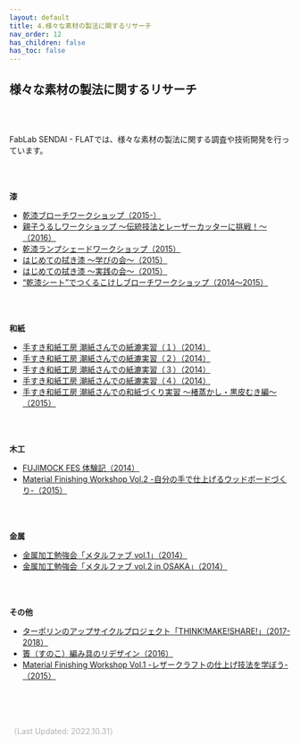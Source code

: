 ```yaml
---
layout: default
title: 4.様々な素材の製法に関するリサーチ
nav_order: 12
has_children: false
has_toc: false
---
```


## 様々な素材の製法に関するリサーチ
<br><br>

FabLab SENDAI - FLATでは、様々な素材の製法に関する調査や技術開発を行っています。<br>

<br>
<br>

**漆**
* <a href="https://kanshitsu-brooch.tumblr.com/" target="_blank" rel="noopener noreferrer">乾漆ブローチワークショップ（2015-）</a>
* <a href="https://fablabsendai-flat.com/2016/02/05/myu_urushiws_2016/" target="_blank" rel="noopener noreferrer">親子うるしワークショップ 〜伝統技法とレーザーカッターに挑戦！〜（2016）</a>
* <a href="https://fablabsendai-flat.com/2015/12/23/kanshitsu_lampshade1223/" target="_blank" rel="noopener noreferrer">乾漆ランプシェードワークショップ（2015）</a>
* <a href="https://fablabsendai-flat.com/2015/03/12/fukiurushi_150307/" target="_blank" rel="noopener noreferrer">はじめての拭き漆 〜学びの会〜（2015）</a>
* <a href="https://fablabsendai-flat.com/2015/04/03/fukiurushi_150321/" target="_blank" rel="noopener noreferrer">はじめての拭き漆 〜実践の会〜（2015）</a>
* <a href="https://fablabsendai-flat.com/2015/03/28/kokeshi_150321/" target="_blank" rel="noopener noreferrer">“乾漆シート”でつくるこけしブローチワークショップ（2014〜2015）</a>

<br>
<br>

**和紙**
* <a href="https://fablabsendai-flat.com/2014/12/15/ushiogami_14121112/" target="_blank" rel="noopener noreferrer">手すき和紙工房 潮紙さんでの紙漉実習（１）（2014）</a>
* <a href="https://fablabsendai-flat.com/2014/12/19/ushiogami_14121112_2/" target="_blank" rel="noopener noreferrer">手すき和紙工房 潮紙さんでの紙漉実習（２）（2014）</a>
* <a href="https://fablabsendai-flat.com/2014/12/27/ushiogami_14121112_3/" target="_blank" rel="noopener noreferrer">手すき和紙工房 潮紙さんでの紙漉実習（３）（2014）</a>
* <a href="https://fablabsendai-flat.com/2014/12/28/ushiogami_14121112_4/" target="_blank" rel="noopener noreferrer">手すき和紙工房 潮紙さんでの紙漉実習（４）（2014）</a>
* <a href="https://fablabsendai-flat.com/2015/01/19/ushiogami_14121112_5/" target="_blank" rel="noopener noreferrer">手すき和紙工房 潮紙さんでの和紙づくり実習 〜楮蒸かし・黒皮むき編〜（2015）</a>

<br>
<br>

**木工**
* <a href="https://fablabsendai-flat.com/2014/12/09/fujimock-fes2014/" target="_blank" rel="noopener noreferrer">FUJIMOCK FES 体験記（2014）</a>
* <a href="https://fablabsendai-flat.com/2015/06/15/mfw_20150614/" target="_blank" rel="noopener noreferrer">Material Finishing Workshop Vol.2 -自分の手で仕上げるウッドボードづくり-（2015）</a>

<br>
<br>

**金属**
* <a href="https://fablabsendai-flat.com/2014/12/22/metalfab/" target="_blank" rel="noopener noreferrer">金属加工勉強会「メタルファブ vol.1」（2014）</a>
* <a href="https://fablabsendai-flat.com/2015/03/15/metalfab2/" target="_blank" rel="noopener noreferrer">金属加工勉強会「メタルファブ vol.2 in OSAKA」（2014）</a>
<br>
<br>

**その他**
* <a href="https://sendai-c3.jp/article/think-make-share/" target="_blank" rel="noopener noreferrer">ターポリンのアップサイクルプロジェクト「THINK!MAKE!SHARE!」（2017-2018）</a>
* <a href="https://fabble.cc/fablabsendai/crdpj-01" target="_blank" rel="noopener noreferrer">簀（すのこ）編み具のリデザイン（2016）</a>
* <a href="https://fablabsendai-flat.com/2015/05/11/mfw_20150429/" target="_blank" rel="noopener noreferrer">Material Finishing Workshop Vol.1 -レザークラフトの仕上げ技法を学ぼう-（2015）</a>

<br><br><br>

<span style="color:#B2B2B2">
（Last Updated: 2022.10.31）
</span>
